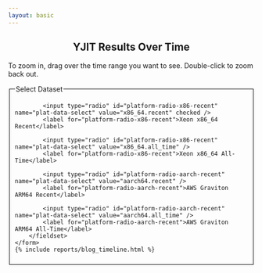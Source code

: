 ```yaml
---
layout: basic
---
```


<!-- Load d3.js -->
<script src="https://d3js.org/d3.v5.js"></script>

<h2 style="text-align: center;">YJIT Results Over Time</h2>

<script>
var timeParser = d3.timeParse("%Y %m %d %H %M %S");
var timePrinter = d3.timeFormat("%b %d %I%p");
var data_series;
var all_series_time_range;
var all_series_value_range;

document.timeline_data = {} // For sharing data w/ handlers
</script>

<p>
  To zoom in, drag over the time range you want to see. Double-click to zoom back out.
</p>

<div class="timeline_report">
    <form>
        <fieldset id="plat-select-fieldset" style="border: 1px solid black">
            <legend>Select Dataset</legend>

            <input type="radio" id="platform-radio-x86-recent" name="plat-data-select" value="x86_64.recent" checked />
            <label for="platform-radio-x86-recent">Xeon x86_64 Recent</label>

            <input type="radio" id="platform-radio-x86-recent" name="plat-data-select" value="x86_64.all_time" />
            <label for="platform-radio-x86-recent">Xeon x86_64 All-Time</label>

            <input type="radio" id="platform-radio-aarch-recent" name="plat-data-select" value="aarch64.recent" />
            <label for="platform-radio-aarch-recent">AWS Graviton ARM64 Recent</label>

            <input type="radio" id="platform-radio-aarch-recent" name="plat-data-select" value="aarch64.all_time" />
            <label for="platform-radio-aarch-recent">AWS Graviton ARM64 All-Time</label>
        </fieldset>
    </form>
    {% include reports/blog_timeline.html %}
</div>

<script>
// D3 line graph, based on https://www.d3-graph-gallery.com/graph/line_basic.html
// set the dimensions and margins of the graph
var margin = {top: 10, right: 30, bottom: 70, left: 40},
    width = 800 - margin.left - margin.right,
    height = 400 - margin.top - margin.bottom;

// append the svg object to the body of the page
var svg = d3.select("#timeline_rs_chart")
  .append("svg")
    .attr("viewBox", "0 0 " + (width + margin.left + margin.right) + " " + (height + margin.top + margin.bottom))
    .attr("xmlns", "http://www.w3.org/2000/svg")
    .attr("xmlns:xlink", "http://www.w3.org/1999/xlink")
    //.attr("width", width + margin.left + margin.right)
    //.attr("height", height + margin.top + margin.bottom)
  .append("g")
    .attr("transform",
          "translate(" + margin.left + "," + margin.top + ")");

// Add X axis --> it is a date format
var x = d3.scaleTime()
  //.domain(d3.extent(all_series_time_range))
  .range([ 0, width ]);
document.timeline_data.x_axis_function = x; /* Export for the event handlers */
document.timeline_data.x_axis = d3.axisBottom(x);
document.timeline_data.x_axis_group = svg.append("g");

document.timeline_data.x_axis_group.attr("transform", "translate(0," + height + ")")
    .call(document.timeline_data.x_axis);

// TODO: how will we update this?
document.timeline_data.x_axis_group.selectAll("text")
    .attr("transform", "rotate(-60)")
    .style("text-anchor", "end");

// Add Y axis
var y = d3.scaleLinear()
        .domain([0, 1.0])  // Dynamically generate later
        .range([ height, 0 ]);
document.timeline_data.y_axis_function = y; /* Export for the event handlers */
document.timeline_data.y_axis = d3.axisLeft(y);
document.timeline_data.top_svg_group = svg.append("g")
  .call(document.timeline_data.y_axis);

var whiskerStrokeWidth = 1.0;
var whiskerBarWidth = 5;

var clip = svg.append("defs").append("svg:clipPath")
    .attr("id", "clip")
    .append("svg:rect")
    .attr("width", width + 30 )
    .attr("height", height + 20 )
    .attr("x", 0)
    .attr("y", -20);

// Code borrowed from https://d3-graph-gallery.com/graph/line_brushZoom.html
var idleTimeout = null;

function idled() { idleTimeout = null; }

function updateChart() {
    const extent = d3.event.selection

    // If no selection, back to initial coordinate. Otherwise, update X axis domain
    if (!extent) {
        if (!idleTimeout) {
            return (idleTimeout = setTimeout(idled, 350)); // This allows to wait a little bit
        }
        x.domain(d3.extent(all_series_time_range));
    } else {
        x.domain([x.invert(extent[0]), x.invert(extent[1])]);
        // Remove the grey brush area as soon as the selection has been done
        document.timeline_data.top_svg_group.select(".brush").call(brush.move, null);
    }
    // Update axis and circle position
    // Note: this doesn't seem to work with the other update function. Why not?
    var xAxis = document.timeline_data.x_axis;
    var xAxisGroup = document.timeline_data.x_axis_group;
    xAxisGroup.transition().duration(1000).call(xAxis)
    svg
        .selectAll("circle.whiskerdot")
        .transition().duration(1000)
        .attr("cx", function(d) { return x(d.date) } )
        .attr("cy", function(d) { return y(d.value) } )
        ;

    svg
        .selectAll("line.whiskercenter")
        .transition().duration(1000)
        .attr("x1", function(d) { return x(d.date) } )
        .attr("y1", function(d) { return y(d.value - 2 * d.stddev) } )
        .attr("x2", function(d) { return x(d.date) } )
        .attr("y2", function(d) { return y(d.value + 2 * d.stddev) } )
        ;

    svg
        .selectAll("line.whiskertop")
        .transition().duration(1000)
        .attr("x1", function(d) { return x(d.date) - whiskerBarWidth / 2.0 } )
        .attr("y1", function(d) { return y(d.value + 2 * d.stddev) } )
        .attr("x2", function(d) { return x(d.date) + whiskerBarWidth / 2.0 } )
        .attr("y2", function(d) { return y(d.value + 2 * d.stddev) } )
        ;

    svg
        .selectAll("line.whiskerbottom")
        .transition().duration(1000)
        .attr("x1", function(d) { return x(d.date) - whiskerBarWidth / 2.0 } )
        .attr("y1", function(d) { return y(d.value - 2 * d.stddev) } )
        .attr("x2", function(d) { return x(d.date) + whiskerBarWidth / 2.0 } )
        .attr("y2", function(d) { return y(d.value - 2 * d.stddev) } )
        ;

    svg
        .selectAll("path.line")
        .transition().duration(1000)
        .attr("d", d3.line()
            .x(function(d) { return x(d.date) })
            .y(function(d) { return y(d.value) })
        );
}

var brush = d3.brushX()                 // Add the brush feature using the d3.brush function
    .extent( [ [0,0], [width,height] ] ) // initialise the brush area: start at 0,0 and finishes at width,height: it means I select the whole graph area
    .on("end", updateChart);

document.timeline_data.top_svg_group
    .append("g")
    .attr("class", "brush")
    .call(brush);

function updateDomainsAndAxesFromData() {
    // Find the new data scale based on visible series
    var minY = 0.0;
    var maxY = 1.0;
    var minX = data_series[0].time_range[0];
    var maxX = data_series[0].time_range[1];
    data_series.forEach(function (series) {
        let valueRange = series.value_range;
        if(series.visible && valueRange[0] < minY) {
            minY = valueRange[0];
        }
        if(series.visible && valueRange[1] > maxY) {
            maxY = valueRange[1];
        }
        if(series.visible && series.time_range[0] < minX) {
            minX = series.time_range[0];
        }
        if(series.visible && series.time_range[1] > maxX) {
            maxX = series.time_range[1];
        }
    });
    var yAxis = document.timeline_data.y_axis;
    var yAxisFunc = document.timeline_data.y_axis_function;

    var xAxis = document.timeline_data.x_axis;
    var xAxisFunc = document.timeline_data.x_axis_function;

    yAxisFunc.domain([minY, maxY]);
    yAxis.scale(yAxisFunc);
    document.timeline_data.top_svg_group.call(yAxis);

    xAxisFunc.domain([minX, maxX]);
    xAxis.scale(xAxisFunc);
    document.timeline_data.x_axis_group.call(xAxis);

    all_series_time_range = [minX, maxX];
}

function updateGraphFromData() {
    updateDomainsAndAxesFromData();

    // Add top-level SVG groups for data series
    svg.selectAll("g.svg_tl_data")
        .data(data_series, (item) => item.name)
        .join("g")
            .attr("class", d => "svg_tl_data " + d.name)
            .attr("visibility", d => d.visible ? "visible" : "hidden")
            ;

    data_series.forEach(function(item) {
        var group = svg.select("svg g.svg_tl_data." + item.name);

        // Add the graph line
        group.selectAll("path")
        .data([item.data])
        .join("path")
        .attr("class", "line")
        .attr("fill", "none")
        .attr("stroke", item.color)
        .attr("stroke-width", 1.5)
        .attr("d", d3.line()
            .x(function(d) { return x(d.date) })
            .y(function(d) { return y(d.value) })
            )
        .attr("clip-path", "url(#clip)");

        // Add a circle at each datapoint
        var circles = group.selectAll("circle.whiskerdot." + item.name)
        .data(item.data, (d) => d.date)
        .join("circle")
        .attr("class", "whiskerdot " + item.name)
        .attr("fill", item.color)
        .attr("r", 2.0)
        .attr("cx", function(d) { return x(d.date) } )
        .attr("cy", function(d) { return y(d.value) } )
        .attr("data-tooltip", function(d) { return item.benchmark + " at " + timePrinter(d.date) + ": " + d.value.toFixed(1) + " sec<br/>" + item.platform + " Ruby " + d.ruby_desc; } )
        .attr("clip-path", "url(#clip)")
        ;

        // Add the whiskers, which are an I-shape of lines
        var middle_lines = group.selectAll("line.whiskercenter." + item.name)
        .data(item.data, (d) => d.date)
        .join("line")
        .attr("class", "whiskercenter " + item.name)
        .attr("stroke", "black")
        .attr("stroke-width", whiskerStrokeWidth)
        .attr("x1", function(d) { return x(d.date) } )
        .attr("y1", function(d) { return y(d.value - 2 * d.stddev) } )
        .attr("x2", function(d) { return x(d.date) } )
        .attr("y2", function(d) { return y(d.value + 2 * d.stddev) } )
        .attr("clip-path", "url(#clip)")
        ;

        var top_whiskers = group.selectAll("line.whiskertop." + item.name)
        .data(item.data, (d) => d.date)
        .join("line")
        .attr("class", "whiskertop " + item.name)
        .attr("stroke", "black")
        .attr("stroke-width", whiskerStrokeWidth)
        .attr("x1", function(d) { return x(d.date) - whiskerBarWidth / 2.0 } )
        .attr("y1", function(d) { return y(d.value + 2 * d.stddev) } )
        .attr("x2", function(d) { return x(d.date) + whiskerBarWidth / 2.0 } )
        .attr("y2", function(d) { return y(d.value + 2 * d.stddev) } )
        .attr("clip-path", "url(#clip)")
        ;

        var bottom_whiskers = group.selectAll("line.whiskerbottom." + item.name)
        .data(item.data, (d) => d.date)
        .join("line")
        .attr("class", "whiskerbottom " + item.name)
        .attr("stroke", "black")
        .attr("stroke-width", whiskerStrokeWidth)
        .attr("x1", function(d) { return x(d.date) - whiskerBarWidth / 2.0 } )
        .attr("y1", function(d) { return y(d.value - 2 * d.stddev) } )
        .attr("x2", function(d) { return x(d.date) + whiskerBarWidth / 2.0 } )
        .attr("y2", function(d) { return y(d.value - 2 * d.stddev) } )
        .attr("clip-path", "url(#clip)")
        ;
    });

}

function rescaleGraphFromFetchedData() {
    updateAllFromCheckboxes();
    updateGraphFromData();
}

// Default to x86_64 recent-only data
fetch("/reports/timeline/blog_timeline.data.x86_64.recent.js").then(function (response) {
    return response.text();
}).then(function (data) {
    eval(data);
    updateGraphFromData();
    rescaleGraphFromFetchedData();

    // If anybody clicks a platform radio button, send a new request and cancel the old one, if any.
    document.addEventListener('click', function(event) {
        // Did they click a platform radio button? If not, we ignore it.
        if(!event.target.matches('#plat-select-fieldset input[type="radio"]')) return;

        var newDataSet = event.target.value;
        fetch("/reports/timeline/blog_timeline.data." + newDataSet + ".js").then(response => response.text())
            .then(function(data) {
                eval(data);
                rescaleGraphFromFetchedData();
            });
    });

});

// Handle legend and checkboxes
document.getElementById("bottom_selection_checkboxes").style.display = "block";
var checkboxes = document.querySelectorAll("#bottom_selection_checkboxes li input");

function setHashParamFromCheckboxes() {
    //console.log("setHashParamFromCheckboxes");
    var newHash = "";
    checkboxes.forEach(function (cb) {
        if(cb.checked) {
            var bench = cb.getAttribute("data-benchmark");
            newHash += "+" + bench
        }
    });
    newHash = newHash.slice(1); // Remove extra leading plus

    window.location.hash = newHash;
}

function setCheckboxesFromHashParam() {
    var hash = window.location.hash;
    var benchmarks = hash.slice(1).split("+");

    var benchHash = {};
    benchmarks.forEach(function (bench) {
        benchHash[bench] = true;
    });

    checkboxes.forEach(function (cb) {
        var bench = cb.getAttribute("data-benchmark");
        if(benchHash[bench]) {
            if(!cb.checked) {
                cb.checked = true;
            }
        } else {
            if(cb.checked) {
                cb.checked = false;
            }
        }
    });
}

function updateAllFromCheckboxes() {
    checkboxes.forEach(function(cb) {
        updateAllFromCheckbox(cb);
    });
}

function updateAllFromCheckbox(cb) {
    var bench = cb.getAttribute("data-benchmark");
    var legendBox = document.querySelector("#timeline_legend_child li[data-benchmark=\"" + bench + "\"]");
    var graphSeries = document.querySelector("svg g.prod_ruby_with_yjit-" + bench);

    var thisDataSeries;
    if(data_series) {
        data_series.forEach(function (series) {
            if(series.name == "prod_ruby_with_yjit-" + bench) {
                thisDataSeries = series;
            }
        });
    }

    if(cb.checked) {
        /* Make series visible */
        if(thisDataSeries) { thisDataSeries.visible = true; }
        legendBox.style.display = "inline-block";
        if(graphSeries) { graphSeries.style.visibility = "visible"; }
    } else {
        /* Make series invisible */
        if(thisDataSeries) { thisDataSeries.visible = false; }
        legendBox.style.display = "none";
        if(graphSeries) { graphSeries.style.visibility = "hidden"; }
    }
}

window.addEventListener("hashchange", function () {
    setCheckboxesFromHashParam();
    updateAllFromCheckboxes();
});

setCheckboxesFromHashParam();
updateAllFromCheckboxes();

checkboxes.forEach(function (cb) {
    cb.addEventListener('change', function (event) {
        updateAllFromCheckbox(this);
        updateGraphFromData();
        setHashParamFromCheckboxes();
    });
});

</script>